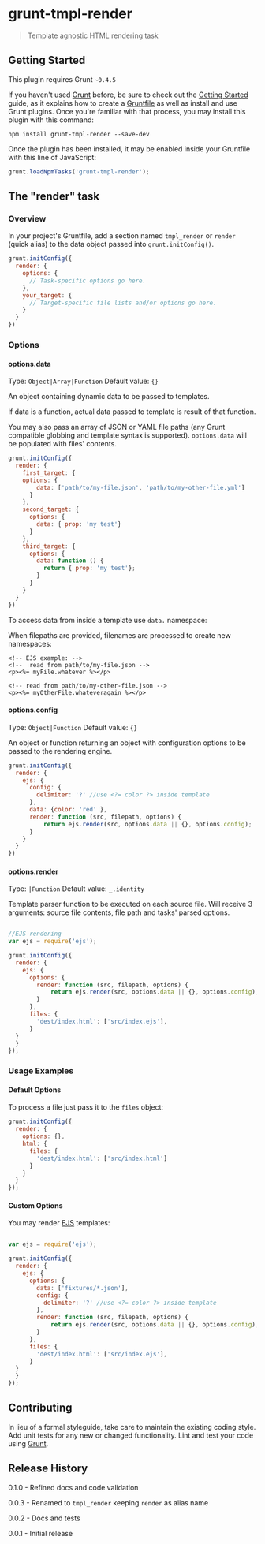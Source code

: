 # grunt-tmpl-render

> Template agnostic HTML rendering task

## Getting Started
This plugin requires Grunt `~0.4.5`

If you haven't used [Grunt](http://gruntjs.com/) before, be sure to check out the [Getting Started](http://gruntjs.com/getting-started) guide, as it explains how to create a [Gruntfile](http://gruntjs.com/sample-gruntfile) as well as install and use Grunt plugins. Once you're familiar with that process, you may install this plugin with this command:

```shell
npm install grunt-tmpl-render --save-dev
```

Once the plugin has been installed, it may be enabled inside your Gruntfile with this line of JavaScript:

```js
grunt.loadNpmTasks('grunt-tmpl-render');
```

## The "render" task

### Overview
In your project's Gruntfile, add a section named `tmpl_render` or `render` (quick alias) to the data object passed into `grunt.initConfig()`.

```js
grunt.initConfig({
  render: {
    options: {
      // Task-specific options go here.
    },
    your_target: {
      // Target-specific file lists and/or options go here.
    }
  }
})
```

### Options

#### options.data
Type: `Object|Array|Function`
Default value: `{}`

An object containing dynamic data to be passed to templates.

If data is a function, actual data passed to template is result of that function.

You may also pass an array of JSON or YAML file paths (any Grunt compatible globbing and template syntax is supported). `options.data` will be populated with files' contents.

```js
grunt.initConfig({
  render: {
    first_target: {
    options: {
        data: ['path/to/my-file.json', 'path/to/my-other-file.yml']
      }
    },
    second_target: {
      options: {
        data: { prop: 'my test'}
      }
    },
    third_target: {
      options: {
        data: function () {
          return { prop: 'my test'};
        }
      }
    }
  }
})
```

To access data from inside a template use `data.` namespace:

When filepaths are provided, filenames are processed to create new namespaces:

```
<!-- EJS example: -->
<!--  read from path/to/my-file.json -->
<p><%= myFile.whatever %></p>

<!-- read from path/to/my-other-file.json -->
<p><%= myOtherFile.whateveragain %></p>
```

#### options.config
Type: `Object|Function`
Default value: `{}`

An object or function returning an object with configuration options to be passed to the rendering engine.

```js
grunt.initConfig({
  render: {
    ejs: {
      config: {
        delimiter: '?' //use <?= color ?> inside template
      },
      data: {color: 'red' },
      render: function (src, filepath, options) {
          return ejs.render(src, options.data || {}, options.config);
      }
    }
  }
})
```

#### options.render
Type: `|Function`
Default value: `_.identity`

Template parser function to be executed on each source file. Will receive 3 arguments: source file contents, file path and tasks' parsed options.

```js

//EJS rendering
var ejs = require('ejs');

grunt.initConfig({
  render: {
    ejs: {
      options: {
        render: function (src, filepath, options) {
            return ejs.render(src, options.data || {}, options.config);
        }
      },
      files: {
        'dest/index.html': ['src/index.ejs'],
      }
  }
  }
});
```

### Usage Examples

#### Default Options
To process a file just pass it to the `files` object:

```js
grunt.initConfig({
  render: {
    options: {},
    html: {
      files: {
        'dest/index.html': ['src/index.html']
      }
    }
  }
});
```

#### Custom Options
You may render [EJS](https://github.com/mde/ejs) templates:

```js

var ejs = require('ejs');

grunt.initConfig({
  render: {
    ejs: {
      options: {
        data: ['fixtures/*.json'],
        config: {
          delimiter: '?' //use <?= color ?> inside template
        },
        render: function (src, filepath, options) {
            return ejs.render(src, options.data || {}, options.config);
        }
      },
      files: {
        'dest/index.html': ['src/index.ejs'],
      }
  }
  }
});
```

## Contributing
In lieu of a formal styleguide, take care to maintain the existing coding style. Add unit tests for any new or changed functionality. Lint and test your code using [Grunt](http://gruntjs.com/).

## Release History

0.1.0 - Refined docs and code validation

0.0.3 - Renamed to `tmpl_render` keeping `render` as alias name

0.0.2 - Docs and tests

0.0.1 - Initial release
